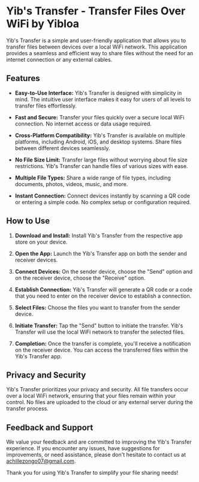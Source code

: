 # Yib's Transfer - Transfer Files Over WiFi by Yibloa


Yib's Transfer is a simple and user-friendly application that allows you to transfer files between devices over a local WiFi network. This application provides a seamless and efficient way to share files without the need for an internet connection or any external cables.

## Features

- **Easy-to-Use Interface:** Yib's Transfer is designed with simplicity in mind. The intuitive user interface makes it easy for users of all levels to transfer files effortlessly.

- **Fast and Secure:** Transfer your files quickly over a secure local WiFi connection. No internet access or data usage required.

- **Cross-Platform Compatibility:** Yib's Transfer is available on multiple platforms, including Android, iOS, and desktop systems. Share files between different devices seamlessly.

- **No File Size Limit:** Transfer large files without worrying about file size restrictions. Yib's Transfer can handle files of various sizes with ease.

- **Multiple File Types:** Share a wide range of file types, including documents, photos, videos, music, and more.

- **Instant Connection:** Connect devices instantly by scanning a QR code or entering a simple code. No complex setup or configuration required.

## How to Use

1. **Download and Install:** Install Yib's Transfer from the respective app store on your device.

2. **Open the App:** Launch the Yib's Transfer app on both the sender and receiver devices.

3. **Connect Devices:** On the sender device, choose the "Send" option and on the receiver device, choose the "Receive" option.

4. **Establish Connection:** Yib's Transfer will generate a QR code or a code that you need to enter on the receiver device to establish a connection.

5. **Select Files:** Choose the files you want to transfer from the sender device.

6. **Initiate Transfer:** Tap the "Send" button to initiate the transfer. Yib's Transfer will use the local WiFi network to transfer the selected files.

7. **Completion:** Once the transfer is complete, you'll receive a notification on the receiver device. You can access the transferred files within the Yib's Transfer app.

## Privacy and Security

Yib's Transfer prioritizes your privacy and security. All file transfers occur over a local WiFi network, ensuring that your files remain within your control. No files are uploaded to the cloud or any external server during the transfer process.

## Feedback and Support

We value your feedback and are committed to improving the Yib's Transfer experience. If you encounter any issues, have suggestions for improvements, or need assistance, please don't hesitate to contact us at achillezongo07@gmail.com.

Thank you for using Yib's Transfer to simplify your file sharing needs!



